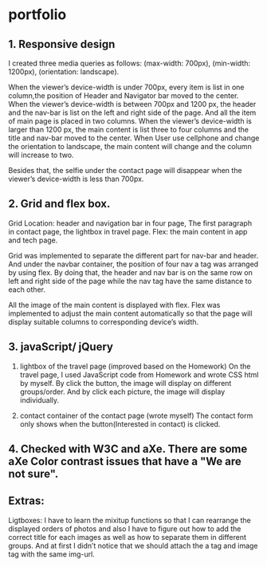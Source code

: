 # portfolio
## 1.	Responsive design

I created three media queries as follows:	 (max-width: 700px), (min-width: 1200px), (orientation: landscape). 

When the viewer’s device-width is under 700px, every item is list in one column,the position of Header and Navigator bar moved to the center.
When the viewer’s device-width is between 700px and 1200 px, the header and the nav-bar is list on the left and right side of the page. And all the item of main page is placed in two columns.
When the viewer’s device-width is larger than 1200 px, the main content is list three to four columns and the title and nav-bar moved to the center.
When User use cellphone and change the orientation to landscape, the main content will change and the column will increase to two.

Besides that, the selfie under the contact page will disappear when the viewer’s device-width is less than 700px.

## 2.	Grid and flex box.

Grid Location: header and navigation bar in four page, The first paragraph in contact page, the lightbox in travel page.
Flex: the main content in app and tech page.

Grid was implemented to separate the different part for nav-bar and header. And under the navbar container, the position of four nav a tag was arranged by using flex. By doing that, the header and nav bar is on the same row on left and right side of the page while the nav tag have the same distance to each other. 

All the image of the main content is displayed with flex. Flex was implemented to adjust the main content automatically so that the page will display suitable columns to corresponding device’s width.

## 3.	javaScript/ jQuery

1.	lightbox of the travel page (improved based on the Homework)
On the travel page, I used JavaScript code from Homework and wrote CSS html by myself. By click the button, the image will display on different groups/order. And by click each picture, the image will display individually.

2.	contact container of the contact page (wrote myself)
The contact form only shows when the button(Interested in contact) is clicked.

## 4.  Checked with W3C and aXe. There are some aXe Color contrast issues that have a "We are not sure".

## Extras:

Ligtboxes: I have to learn the mixitup functions so that I can rearrange the displayed orders of photos and also I have to figure out how to add the correct title for each images as well as how to separate them in different groups. And at first I didn’t notice that we should attach the a tag and image tag with the same img-url.


